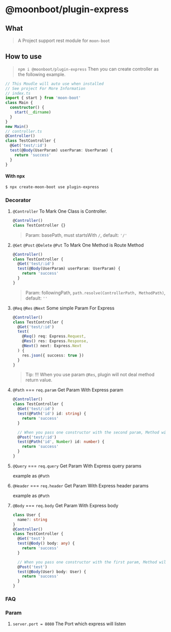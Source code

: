 # @moonboot/plugin-express

## What

> A Project support rest module for `moon-boot`

## How to use

> `npm i @moonboot/plugin-express`
> Then you can create controller as the following example.

```ts
// This Moudle will auto use when installed
// See project For More Information
// index.ts
import { start } from 'moon-boot'
class Main {
  constructor() {
    start(__dirname)
  }
}
new Main()
// controller.ts
@Controller()
class TestController {
  @Get('test/:id')
  test(@Body(UserParam) userParam: UserParam) {
    return 'success'
  }
}
```

#### With npx

```bash
$ npx create-moon-boot use plugin-express
```

### Decorator

1. `@Controller`
   To Mark One Class is Controller.

   ```ts
   @Controller()
   class TestController {}
   ```

   > Param: basePath, must startsWith `/`, default: `'/'`

2. `@Get` `@Post` `@Delete` `@Put`
   To Mark One Method is Route Method

   ```ts
   @Controller()
   class TestController {
     @Get('test/:id')
     test(@Body(UserParam) userParam: UserParam) {
       return 'success'
     }
   }
   ```

   > Param: followingPath, `path.resolve(ControllerPath, MethodPath)`, default: `''`

3. `@Req` `@Res` `@Next`
   Some simple Param For Express

   ```ts
   @Controller()
   class TestController {
     @Get('test/:id')
     test(
       @Req() req: Express.Request,
       @Res() res: Express.Response,
       @Next() next: Express.Next
     ) {
       res.json({ success: true })
     }
   }
   ```

   > Tip: !!! When you use param `@Res`, plugin will not deal method return value.

4. `@Path` === `req.param`
   Get Param With Express param

   ```ts
   @Controller()
   class TestController {
     @Get('test/:id')
     test(@Path('id') id: string) {
       return 'success'
     }

     // When you pass one constructor with the second param, Method will auto transform data
     @Post('test/:id')
     test(@Path('id', Number) id: number) {
       return 'success'
     }
   }
   ```

5. `@Query` === `req.query`
   Get Param With Express query params

   example as `@Path`

6. `@Header` === `req.header`
   Get Param With Express header params

   example as `@Path`

7. `@Body` === `req.body`
   Get Param With Express body

   ```ts
   class User {
     name?: string
   }
   @Controller()
   class TestController {
     @Get('test')
     test(@Body() body: any) {
       return 'success'
     }

     // When you pass one constructor with the first param, Method will auto transform data
     @Post('test')
     test(@Body(User) body: User) {
       return 'success'
     }
   }
   ```

### FAQ

### Param

1. `server.port = 8080`
   The Port which express will listen
